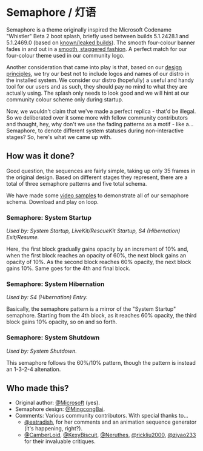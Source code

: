 Semaphore / 灯语
================

Semaphore is a theme originally inspired the Microsoft Codename "Whistler" Beta
2 boot splash, briefly used between builds 5.1.2428.1 and 5.1.2469.0 (based on
[known/leaked builds](http://www.thecollectionbook.info/gallery/?f=/windows/nt%20kernel/windows%20xp/)).
The smooth four-colour banner fades in and out in a
[smooth, staggered fashion](https://www.deviantart.com/oscareczek/art/Windows-Whistler-Beta-2-boot-screen-537606861). A perfect match for our
four-colour theme used in our community logo.

Another consideration that came into play is that, based on our
[design principles](https://wiki.aosc.io/aosc-os/is-aosc-os-right-for-me/), we
try our best not to include logos and names of our distro in the installed
system. We consider our distro (hopefully) a useful and handy tool for our users
and as such, they should pay no mind to what they are actually using. The splash
only needs to look good and we will hint at our community colour scheme only
during startup.

Now, we wouldn't claim that we've made a perfect replica - that'd be illegal.
So we deliberated over it some more with fellow community contributors and
thought, hey, why don't we use the fading patterns as a motif - like a...
Semaphore, to denote different system statuses during non-interactive stages?
So, here's what we came up with.

How was it done?
----------------

Good question, the sequences are fairly simple, taking up only 35 frames in the
original design. Based on different stages they represent, there are a total of
three semaphore patterns and five total schema.

We have made some [video samples](DEMO.md) to demonstrate all of our semaphore
schema. Download and play on loop.

### Semaphore: System Startup

*Used by: System Startup, LiveKit/RescueKit Startup, S4 (Hibernation)
Exit/Resume.*

Here, the first block gradually gains opacity by an increment of 10% and, when
the first block reaches an opacity of 60%, the next block gains an opacity of
10%. As the second block reaches 60% opacity, the next block gains 10%. Same
goes for the 4th and final block.

### Semaphore: System Hibernation

*Used by: S4 (Hibernation) Entry.*

Basically, the semaphore pattern is a mirror of the "System Startup" semaphore.
Starting from the 4th block, as it reaches 60% opacity, the third block gains
10% opacity, so on and so forth.

### Semaphore: System Shutdown

*Used by: System Shutdown.*

This semaphore follows the 60%/10% pattern, though the pattern is instead an
1-3-2-4 altenation.

Who made this?
--------------

- Original author: [@Microsoft](https://github.com/Microsoft) (yes).
- Semaphore design: [@MingcongBai](https://github.com/MingcongBai).
- Comments: Various community contributors. With special thanks to...
    - [@eatradish](https://github.com/eatradish), for her comments and an
    animation sequence generator (it's happening, right?).
    - [@CamberLoid](https://github.com/CamberLoid),
    [@KexyBiscuit](https://github.com/KexyBiscuit),
    [@Neruthes](https://github.com/Neruthes),
    [@rickliu2000](https://github.com/rickliu2000),
    [@ziyao233](https://github.com/ziyao233) for their invaluable critiques.
